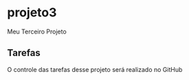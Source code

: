 # projeto3
Meu Terceiro Projeto

## Tarefas
O controle das tarefas desse projeto será realizado no GitHub
